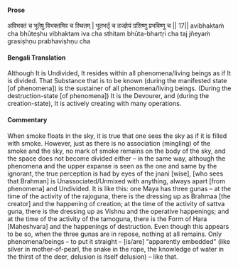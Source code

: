 #### Prose 

अविभक्तं च भूतेषु विभक्तमिव च स्थितम् |
भूतभर्तृ च तज्ज्ञेयं ग्रसिष्णु प्रभविष्णु च || 17||
avibhaktaṁ cha bhūteṣhu vibhaktam iva cha sthitam
bhūta-bhartṛi cha taj jñeyaṁ grasiṣhṇu prabhaviṣhṇu cha

 #### Bengali Translation 

Although It is Undivided, It resides within all phenomena/living beings as if It is divided. That Substance that is to be known (during the manifested state [of phenomena]) is the sustainer of all phenomena/living beings. (During the destruction-state [of phenomena]) It is the Devourer, and (during the creation-state), It is actively creating with many operations. 

 #### Commentary 

When smoke floats in the sky, it is true that one sees the sky as if it is filled with smoke. However, just as there is no association (mingling) of the smoke and the sky, no mark of smoke remains on the body of the sky, and the space does not become divided either – in the same way, although the phenomena and the upper expanse is seen as the one and same by the ignorant, the true perception is had by eyes of the jnani [wise], [who sees that Brahman] is Unassociated/Unmixed with anything, always apart [from phenomena] and Undivided. It is like this: one Maya has three gunas – at the time of the activity of the rajoguna, there is the dressing up as Brahmaa [the creator] and the happening of creation; at the time of the activity of sattva guna, there is the dressing up as Vishnu and the operative happenings; and at the time of the activity of the tamoguna, there is the Form of Hara [Maheshvara] and the happenings of destruction. Even though this appears to be so, when the three gunas are in repose, nothing at all remains. Only phenomena/beings – to put it straight – [is/are] “apparently embedded” (like silver in mother-of-pearl, the snake in the rope, the knowledge of water in the thirst of the deer, delusion is itself delusion) – like that.